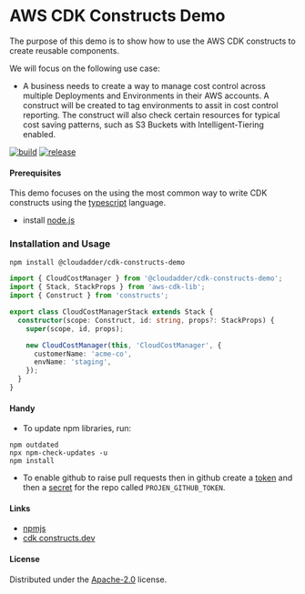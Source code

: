 # AWS CDK Constructs Demo
The purpose of this demo is to show how to use the AWS CDK constructs to create reusable components.

We will focus on the following use case:

* A business needs to create a way to manage cost control across multiple Deployments and Environments in their AWS accounts.  A construct will be created to tag environments to assit in cost control reporting.  The construct will also check certain resources for typical cost saving patterns, such as S3 Buckets with Intelligent-Tiering enabled.

[![build](https://github.com/cloudadder/cdk-constructs-demo/actions/workflows/build.yml/badge.svg)](https://github.com/cloudadder/cdk-constructs-demo/actions/workflows/build.yml)
[![release](https://github.com/cloudadder/cdk-constructs-demo/actions/workflows/release.yml/badge.svg)](https://github.com/cloudadder/cdk-constructs-demo/actions/workflows/release.yml)

#### Prerequisites
This demo focuses on the using the most common way to write CDK constructs using the [typescript](https://www.typescriptlang.org/) language.

* install [node.js](https://nodejs.org/en/)

### Installation and Usage

```console
npm install @cloudadder/cdk-constructs-demo
```
```typescript
import { CloudCostManager } from '@cloudadder/cdk-constructs-demo';
import { Stack, StackProps } from 'aws-cdk-lib';
import { Construct } from 'constructs';

export class CloudCostManagerStack extends Stack {
  constructor(scope: Construct, id: string, props?: StackProps) {
    super(scope, id, props);

    new CloudCostManager(this, 'CloudCostManager', {
      customerName: 'acme-co',
      envName: 'staging',
    });
  }
}
```

#### Handy
* To update npm libraries, run:
```console
npm outdated
npx npm-check-updates -u
npm install
```
* To enable github to raise pull requests then in github create a [token](https://docs.github.com/en/authentication/keeping-your-account-and-data-secure/creating-a-personal-access-token) and then a [secret](https://github.com/Azure/actions-workflow-samples/blob/master/assets/create-secrets-for-GitHub-workflows.md) for the repo called `PROJEN_GITHUB_TOKEN`.

#### Links
* [npmjs](https://www.npmjs.com/package/@cloudadder/cdk-constructs-demo)
* [cdk constructs.dev](https://constructs.dev/packages/@cloudadder/cdk-constructs-demo)

#### License

Distributed under the [Apache-2.0](./LICENSE) license.

